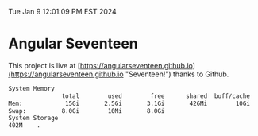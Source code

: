 Tue Jan  9 12:01:09 PM EST 2024

# Angular Seventeen


This project is live at [https://angularseventeen.github.io](https://angularseventeen.github.io "Seventeen!") thanks to Github.

```bash
System Memory
               total        used        free      shared  buff/cache   available
Mem:            15Gi       2.5Gi       3.1Gi       426Mi        10Gi        12Gi
Swap:          8.0Gi        10Mi       8.0Gi
System Storage
402M	.

